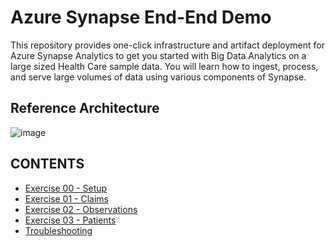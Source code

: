 # Azure Synapse End-End Demo

This repository provides one-click infrastructure and artifact deployment for Azure Synapse Analytics to get you started with Big Data Analytics on a 
large sized Health Care sample data. You will learn how to ingest, process, and serve large volumes of data using various components of Synapse.

## Reference Architecture
![image](https://user-images.githubusercontent.com/59613090/192642933-23285334-d36c-40e7-8fc1-2e3ed9006ba0.png)

## CONTENTS
* [Exercise 00 - Setup](Exercise00-Setup/README.md)
* [Exercise 01 - Claims](Exercise01-Claims/README.md)
* [Exercise 02 - Observations](Exercise02-Observations/README.md)
* [Exercise 03 - Patients](Exercise03-Patients/README.md)
* [Troubleshooting](Troubleshooting/Readme.md)
